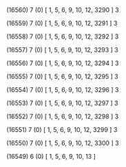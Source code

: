 (16560) 7 (0) [ 1, 5, 6, 9, 10, 12, 3290 ] 3 


(16559) 7 (0) [ 1, 5, 6, 9, 10, 12, 3291 ] 3 


(16558) 7 (0) [ 1, 5, 6, 9, 10, 12, 3292 ] 3 


(16557) 7 (0) [ 1, 5, 6, 9, 10, 12, 3293 ] 3 


(16556) 7 (0) [ 1, 5, 6, 9, 10, 12, 3294 ] 3 


(16555) 7 (0) [ 1, 5, 6, 9, 10, 12, 3295 ] 3 


(16554) 7 (0) [ 1, 5, 6, 9, 10, 12, 3296 ] 3 


(16553) 7 (0) [ 1, 5, 6, 9, 10, 12, 3297 ] 3 


(16552) 7 (0) [ 1, 5, 6, 9, 10, 12, 3298 ] 3 


(16551) 7 (0) [ 1, 5, 6, 9, 10, 12, 3299 ] 3 


(16550) 7 (0) [ 1, 5, 6, 9, 10, 12, 3300 ] 3 


(16549) 6 (0) [ 1, 5, 6, 9, 10, 13 ]  

